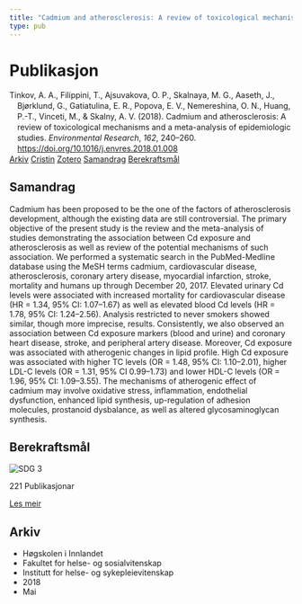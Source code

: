 ```yaml
---
title: "Cadmium and atherosclerosis: A review of toxicological mechanisms and a meta-analysis of epidemiologic studies"
type: pub
---
```

<h1>Publikasjon</h1>
<article id="csl-bib-container-X3ZPDSAQ" class="csl-bib-container">
  <div class="csl-bib-body" style="line-height: 1.35; padding-left: 1em; text-indent:-1em;">
  <div class="csl-entry">Tinkov, A. A., Filippini, T., Ajsuvakova, O. P., Skalnaya, M. G., Aaseth, J., Bj&#xF8;rklund, G., Gatiatulina, E. R., Popova, E. V., Nemereshina, O. N., Huang, P.-T., Vinceti, M., &amp; Skalny, A. V. (2018). Cadmium and atherosclerosis: A review of toxicological mechanisms and a meta-analysis of epidemiologic studies. <i>Environmental Research</i>, <i>162</i>, 240&#x2013;260. <a href="https://doi.org/10.1016/j.envres.2018.01.008">https://doi.org/10.1016/j.envres.2018.01.008</a></div>
</div>
  <div class="csl-bib-buttons">
    <a href="#taxonomy-article-X3ZPDSAQ" class="csl-bib-button">Arkiv</a>
    <a href="https://app.cristin.no/results/show.jsf?id=1586418" alt="Cristin URL" class="csl-bib-button">Cristin</a>
    <a href="http://zotero.org/groups/5022929/items/X3ZPDSAQ" alt="Zotero URL" class="csl-bib-button">Zotero</a>
    <a href="#abstract-article-X3ZPDSAQ" class="csl-bib-button">Samandrag</a>
    <a href="#sdg-article-X3ZPDSAQ" class="csl-bib-button">Berekraftsmål</a>
  </div>
  <div id="csl-bib-meta-container-X3ZPDSAQ"></div>
</article>
<div id="csl-bib-meta-X3ZPDSAQ" class="csl-bib-meta">
  <article id="abstract-article-X3ZPDSAQ" class="abstract-article">
    <h1>Samandrag</h1>
    Cadmium has been proposed to be the one of the factors of atherosclerosis development, although the existing data are still controversial. The primary objective of the present study is the review and the meta-analysis of studies demonstrating the association between Cd exposure and atherosclerosis as well as review of the potential mechanisms of such association. We performed a systematic search in the PubMed-Medline database using the MeSH terms cadmium, cardiovascular disease, atherosclerosis, coronary artery disease, myocardial infarction, stroke, mortality and humans up through December 20, 2017. Elevated urinary Cd levels were associated with increased mortality for cardiovascular disease (HR = 1.34, 95% CI: 1.07–1.67) as well as elevated blood Cd levels (HR = 1.78, 95% CI: 1.24–2.56). Analysis restricted to never smokers showed similar, though more imprecise, results. Consistently, we also observed an association between Cd exposure markers (blood and urine) and coronary heart disease, stroke, and peripheral artery disease. Moreover, Cd exposure was associated with atherogenic changes in lipid profile. High Cd exposure was associated with higher TC levels (OR = 1.48, 95% CI: 1.10–2.01), higher LDL-C levels (OR = 1.31, 95% CI 0.99–1.73) and lower HDL-C levels (OR = 1.96, 95% CI: 1.09–3.55). The mechanisms of atherogenic effect of cadmium may involve oxidative stress, inflammation, endothelial dysfunction, enhanced lipid synthesis, up-regulation of adhesion molecules, prostanoid dysbalance, as well as altered glycosaminoglycan synthesis.
  </article>
  <article id="sdg-article-X3ZPDSAQ" class="sdg-article">
    <h1>Berekraftsmål</h1>
    <div class="sdg-container"><div id="sdg3" class="sdg">
<img src="{{< params subfolder >}}images/sdg/sdg03_no.png" class="image" alt="SDG 3">
<div class="sdg-overlay">
<p class="sdg-publication-count"><span>221</span> Publikasjonar</p>
<p><a href="https://www.fn.no/om-fn/fns-baerekraftsmaal/god-helse-og-livskvalitet?lang=nno-NO" class="sdg-read-more">Les meir</a></p>
</div>
</div></div>
  </article>
  <article id="taxonomy-article-X3ZPDSAQ" class="taxonomy-article">
    <h1>Arkiv</h1>
    <ul>
      <li>Høgskolen i Innlandet</li>
      <li>Fakultet for helse- og sosialvitenskap</li>
      <li>Institutt for helse- og sykepleievitenskap</li>
      <li>2018</li>
      <li>Mai</li>
    </ul>
  </article>
</div>
